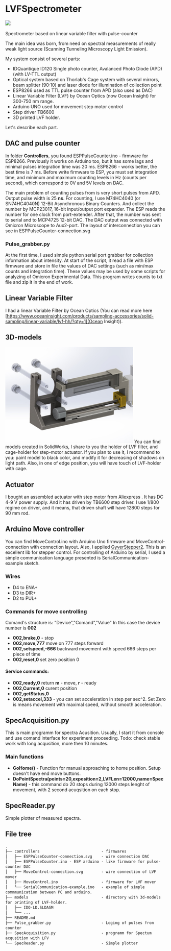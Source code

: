# LVFSpectrometer
[<img src="https://images2.imgbox.com/a9/fb/PXq0IYTD_o.jpg" width="400">
](https://www.youtube.com/watch?v=VhedL_mU17M)




 Spectrometer based on linear variable filter with pulse-counter

The main idea was born, from need on spectral measurements of really weak light source (Scanning Tunneling Microscopy Light Emission).


My system consist of several parts:
- IDQuantique ID120 Single photo counter, Avalanced Photo Diode (APD) (with LV-TTL output)
- Optical system based on Thorlab's Cage system with several mirrors, beam splitter (90:10) and laser diode for illumination of collection point
- ESP8266 used as TTL pulse counter from APD (also used as DAC) 
- Linear Variable Filter (LVF) by Ocean Optics (now Ocean Insight) for 300-750 nm range.
- Arduino UNO used for movement step motor control
- Step driver TB6600
- 3D printed LVF holder.


Let's describe each part.
## DAC and pulse counter
In folder **Controllers**, you found ESPPulseCounter.ino - firmware for ESP8266. 
Previously it works on Arduino too, but it has some lags and minimal pulses integration time was 20 ms. ESP8266 - works better, the best time is 7 ms.
Before write firmware to ESP, you must set integration time, and minimum and maximum counting levels in Hz (counts per second), which correspond to 0V and 5V levels on DAC.

The main problem of counting pulses from is very short pulses from APD. Output pulse width is 25 **ns**. 
For counting, I use M74HC4040 (or SN74HC4040N) 12-Bit Asynchronous Binary Counters. And collect the number by MCP23017, 16-bit input/output port expander.  The ESP reads the number for one clock from port-extender. After that, the number was sent to serial and to MCP4725 12-bit DAC.
The DAC output was connected with Omicron Microscope to Aux2-port.
The layout of interconnection you can see in ESPPulseCounter-connection.svg

### Pulse_grabber.py
At the first time, I used simple python serial port grabber for collection information about intensity. At start of the script, it read a file with ESP firmware and store in file the values of DAC settings (such as min/max counts and integration time). These values may be used by some scripts for analyzing of Omicron Experimental Data.
This program writes counts to txt file and zip it in the end of work.

## Linear Variable Filter
I had a linear Variable Filter by Ocean Optics (You can read more here [https://www.oceaninsight.com/products/sampling-accessories/solid-sampling/linear-variable/lvf-hh/?qty=1](Ocean Insight)). 

## 3D-models
<img src="https://raw.githubusercontent.com/binSmile/LVFSpectrometer/main/models/images/LVF%20mover%20and%20holder.jpg" alt="drawing" width="400"/>
You can find models created in SolidWorks, I share to you the holder of LVF filter, and cage-holder for step-motor actuator.
If you plan to use it,  I recommend to you: paint model to black color,  and modify it for decreasing of shadows on light path. Also, in one of edge position, you will have touch of LVF-holder  with cage.

## Actuator
I bought  an assembled actuator with step motor from Aliexpress . It has DC 4-9 V  power supply. And it has driven by TB6600 step driver. I use 1/800 regime on driver, and it means, that driven shaft will have 12800 steps for 90 mm rod. 

## Arduino Move controller
You can find MoveControl.ino with Arduino Uno firmware and MoveControl-connection with connection layout. Also, I applied [GyverStepper2](https://alexgyver.ru/gyverstepper/). This is an excellent lib for stepper control.
For controlling of Arduino by serial, I used a simple communication  language presented is SerialCommunication-example sketch.

### Wires
- D4 to ENA+
- D3 to DIR+
- D2 to PUL+

### Commands for move controlling
Comand's structure is:
"Device","Comand","Value"
In this case the device number is **002**

- **002,brake,0** - stop
- **002,move,777** move on 777 steps forward
- **002,setspeed,-666** backward movement with speed 666 steps per piece of time
- **002,reset,0** set zero position 0

#### Service commands:
- **002,ready,0** return **m** - move, **r** - ready
- **002,Current,0** curent position
- **002,getStatus,0** 
- **002,setaccel,333** - you can set acceleration in step per sec^2. Set Zero is means movement with maximal speed, without smooth acceleration.



## SpecAcquisition.py
This is main programm for spectra Acusition.
Usually, I start it from console and use comand interface for experiment proceeding.
Todo: check stable work with long acqusition, more then 10 minutes.

### Main functions
- **GoHome()** - Function for manual approaching to home position. Setup doesn't have end move buttons.
- **DoPointSpectra(points=20,exposition=2,LVFLen=12000,name=SpecName)** - this command do 20 stops during 12000 steps lenght of movement, with 2 second acuqsition on each stop.

## SpecReader.py
Simple plotter of measured spectra.




## File tree
```
.
├── controllers                           - firmwares
│   ├── ESPPulseCounter-connection.svg    - wire connection DAC
│   ├── ESPPulseCounter.ino - ESP arduino - like firmware for pulse-counter DAC
│   ├── MoveControl-connection.svg        - wire connection of LVF mover
│   ├── MoveControl.ino                   - firmware for LVF mover
│   └── SerialCommunication-example.ino   - example of simple commmunication between PC and arduino.
├── models                                - directory with 3d-models for printing of LVF-holder.
│   ├── IDQ-LD.SLDASM
│   └── ...
├── README.md
├── Pulse_grabber.py                      - Loging of pulses from counter
├── SpecAcquisition.py                    - programm for Spectum acqusition with LFV
└── SpecReader.py                         - Simple plotter
```
